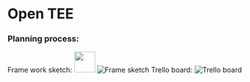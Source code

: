 # Open TEE

### Planning process:
Frame work sketch:
<img src="https://drive.google.com/file/d/1yNm_zGeoSQ-pEE0-nWPYEFfXQL51IKhB/view?usp=sharing" height="42" width="42">
![Frame sketch](https://drive.google.com/file/d/1yNm_zGeoSQ-pEE0-nWPYEFfXQL51IKhB/view?usp=sharing)
Trello board:
![Trello  board](https://drive.google.com/file/d/1MPRaplN67msdIJ37Lup3Yk3cw8G6P_g4/view?usp=sharing)
